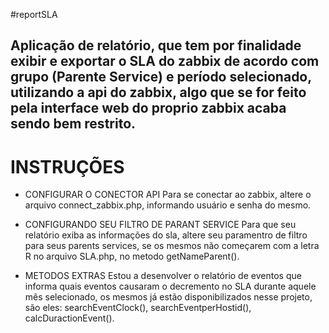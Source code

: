 
#reportSLA

## Aplicação de relatório, que tem por finalidade exibir e exportar o SLA do zabbix de acordo com grupo (Parente Service) e período selecionado, utilizando a api do zabbix, algo que se for feito pela interface web do proprio zabbix acaba sendo bem restrito.

# INSTRUÇÕES

- CONFIGURAR O CONECTOR API
Para se conectar ao zabbix, altere o arquivo connect_zabbix.php, informando usuário e senha do mesmo.

- CONFIGURANDO SEU FILTRO DE PARANT SERVICE
Para que seu relatório exiba as informações do sla, altere seu paramentro de filtro para seus parents services, se os mesmos não começarem com a letra R no arquivo SLA.php, no metodo getNameParent().

- METODOS EXTRAS
Estou a desenvolver o relatório de eventos que informa quais eventos causaram o decremento no SLA durante aquele mês selecionado, os mesmos já estão disponibilizados nesse projeto, são eles: searchEventClock(), searchEventperHostid(), calcDuractionEvent().

 
